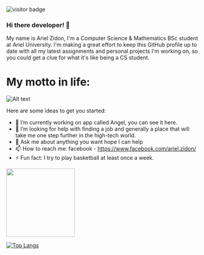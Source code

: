  ![visitor badge](https://visitor-badge.glitch.me/badge?page_id=ArielZidon)

### Hi there developer! 👋

My name is Ariel Zidon, I'm a Computer Science & Mathematics BSc student at Ariel University. I'm making a great effort to keep this GitHub profile up to date with all my latest assignments and personal projects I'm working on, so you could get a clue for what it's like being a CS student.
# My motto in life:
![Alt text](https://media.giphy.com/media/OVtqvymKkkcTu/giphy.gif)

Here are some ideas to get you started:

- 🔭 I’m currently working on app called Angel, you can see it here.
- 🤔 I’m looking for help with finding a job and generally a place that will take me one step further in the high-tech world.
- 💬 Ask me about anything you want hope I can help
- 📫 How to reach me: facebook - https://www.facebook.com/ariel.zidon/
- ⚡ Fun fact: I try to play basketball at least once a week.

 <img height="180em" src="https://github-readme-stats.vercel.app/api?username=ArielZidon&show_icons=true&hide_border=true&&count_private=true&include_all_commits=true" />
 
 [![Top Langs](https://github-readme-stats.vercel.app/api/top-langs/?username=ArielZidon)](https://github.com/anuraghazra/github-readme-stats)
